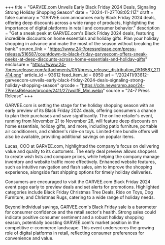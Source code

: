 +++
title = "GARVEE.com Unveils Early Black Friday 2024 Deals, Signaling Strong Holiday Shopping Season"
date = "2024-11-27T08:05:11Z"
draft = false
summary = "GARVEE.com announces early Black Friday 2024 deals, offering deep discounts across a wide range of products, highlighting the importance of digital platforms in retail and consumer behavior."
description = "Get a sneak peek at GARVEE.com's Black Friday 2024 deals, featuring incredible discounts on home essentials and holiday gifts. Plan your holiday shopping in advance and make the most of the season without breaking the bank."
source_link = "https://www.24-7pressrelease.com/press-release/516587/countdown-to-black-friday-garveecom-offers-sneak-peeks-at-deep-discounts-across-home-essentials-and-holiday-gifts"
enclosure = "https://www.24-7pressrelease.com/attachments/051/press_release_distribution_0516587_211414.png"
article_id = 93612
feed_item_id = 8950
url = "/202411/93612-garveecom-unveils-early-black-friday-2024-deals-signaling-strong-holiday-shopping-season"
qrcode = "https://cdn.newsramp.app/24-7PressRelease/qrcode/2411/27/wolfE_Mm.webp"
source = "24-7 Press Release"
+++

<p>GARVEE.com is setting the stage for the holiday shopping season with an early preview of its Black Friday 2024 deals, offering consumers a chance to plan their purchases and save significantly. The online retailer's event, running from November 21 to November 28, will feature deep discounts on home essentials, holiday gifts, and more, including patio furniture, portable air conditioners, and children's ride-on toys. Limited-time bundle offers will also be available, providing additional savings on popular items.</p><p>Lucas, COO at GARVEE.com, highlighted the company's focus on delivering value and quality to its customers. The early deal preview allows shoppers to create wish lists and compare prices, while helping the company manage inventory and website traffic more effectively. Enhanced website features, such as intuitive navigation and flash sales, aim to improve the shopping experience, alongside fast shipping options for timely holiday deliveries.</p><p>Consumers are encouraged to visit the GARVEE.com Black Friday 2024 event page early to preview deals and set alerts for promotions. Highlighted categories include Black Friday Christmas Tree Deals, Ride on Toys, Dog Furniture, and Christmas Rugs, catering to a wide range of holiday needs.</p><p>Beyond individual savings, GARVEE.com's Black Friday sale is a barometer for consumer confidence and the retail sector's health. Strong sales could indicate positive consumer sentiment and a robust holiday shopping season, potentially boosting GARVEE.com's market position in the competitive e-commerce landscape. This event underscores the growing role of digital platforms in retail, reflecting consumer preferences for convenience and value.</p>